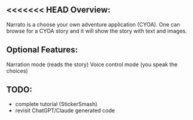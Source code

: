 <<<<<<< HEAD
Overview:
---------

Narrato is a choose your own adventure application (CYOA). One can browse for a CYOA story and it will show the story with text and images.


Optional Features:
------------------

Narration mode (reads the story)
Voice control mode (you speak the choices)

TODO:
-----

- complete tutorial (StickerSmash)
- revisit ChatGPT/Claude generated code
